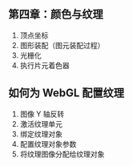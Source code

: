 第四章：颜色与纹理
-

1. 顶点坐标
2. 图形装配（图元装配过程）
3. 光栅化
4. 执行片元着色器

## 如何为 WebGL 配置纹理
1. 图像 Y 轴反转
2. 激活纹理单元
3. 绑定纹理对象
4. 配置纹理对象参数
5. 将纹理图像分配给纹理对象